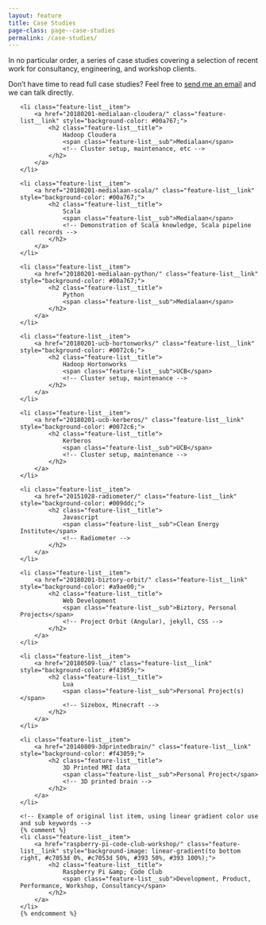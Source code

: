 ```yaml
---
layout: feature
title: Case Studies
page-class: page--case-studies
permalink: /case-studies/
---
```

<!---
Each 'feature-list__items' case study link to an md article.
Case studies are organized per 3, so be sure to list them in trio's.
Use {% comment %} / {% endcomment %} to comment out unfinished casestudies you're still working on.
-->
<div class="layout">
    <p class="layout__item  lap-and-up-one-half">In no particular order, a
       series of case studies covering a selection of recent work for
       consultancy, engineering, and workshop clients.</p
   ><p class="layout__item  lap-and-up-one-half">Don’t have time to read full case studies?
       Feel free to <a href="mailto:koen.decouck@outlook.com?subject=Let%E2%80%99s%20work%20together">send
       me an email</a> and we can talk directly.</p>
</div>

<ul class="feature-list">

    <li class="feature-list__item">
        <a href="20180201-medialaan-cloudera/" class="feature-list__link" style="background-color: #00a767;">
            <h2 class="feature-list__title">
                Hadoop Cloudera
                <span class="feature-list__sub">Medialaan</span>
                <!-- Cluster setup, maintenance, etc -->
            </h2>
        </a>
    </li>

    <li class="feature-list__item">
        <a href="20180201-medialaan-scala/" class="feature-list__link" style="background-color: #00a767;">
            <h2 class="feature-list__title">
                Scala
                <span class="feature-list__sub">Medialaan</span>
                <!-- Demonstration of Scala knowledge, Scala pipeline call records -->
            </h2>
        </a>
    </li>

    <li class="feature-list__item">
        <a href="20180201-medialaan-python/" class="feature-list__link" style="background-color: #00a767;">
            <h2 class="feature-list__title">
                Python
                <span class="feature-list__sub">Medialaan</span>
            </h2>
        </a>
    </li>

    <li class="feature-list__item">
        <a href="20180201-ucb-hortonworks/" class="feature-list__link" style="background-color: #0072c6;">
            <h2 class="feature-list__title">
                Hadoop Hortonworks
                <span class="feature-list__sub">UCB</span>
                <!-- Cluster setup, maintenance -->
            </h2>
        </a>
    </li>

    <li class="feature-list__item">
        <a href="20180201-ucb-kerberos/" class="feature-list__link" style="background-color: #0072c6;">
            <h2 class="feature-list__title">
                Kerberos
                <span class="feature-list__sub">UCB</span>
                <!-- Cluster setup, maintenance -->
            </h2>
        </a>
    </li>

    <li class="feature-list__item">
        <a href="20151028-radiometer/" class="feature-list__link" style="background-color: #009ddc;">
            <h2 class="feature-list__title">
                Javascript
                <span class="feature-list__sub">Clean Energy Institute</span>
                <!-- Radiometer -->
            </h2>
        </a>
    </li>

    <li class="feature-list__item">
        <a href="20180201-biztory-orbit/" class="feature-list__link" style="background-color: #a9ae00;">
            <h2 class="feature-list__title">
                Web Development
                <span class="feature-list__sub">Biztory, Personal Projects</span>
                <!-- Project Orbit (Angular), jekyll, CSS -->
            </h2>
        </a>
    </li>

    <li class="feature-list__item">
        <a href="20180509-lua/" class="feature-list__link" style="background-color: #f43059;">
            <h2 class="feature-list__title">
                Lua
                <span class="feature-list__sub">Personal Project(s)</span>
                <!-- Sizebox, Minecraft -->
            </h2>
        </a>
    </li>

    <li class="feature-list__item">
        <a href="20140809-3dprintedbrain/" class="feature-list__link" style="background-color: #f43059;">
            <h2 class="feature-list__title">
                3D Printed MRI data
                <span class="feature-list__sub">Personal Project</span>
                <!-- 3D printed brain -->
            </h2>
        </a>
    </li>

    <!-- Example of original list item, using linear gradient color use and sub keywords -->
    {% comment %}
    <li class="feature-list__item">
        <a href="raspberry-pi-code-club-workshop/" class="feature-list__link" style="background-image: linear-gradient(to bottom right, #c7053d 0%, #c7053d 50%, #393 50%, #393 100%);">
            <h2 class="feature-list__title">
                Raspberry Pi &amp; Code Club
                <span class="feature-list__sub">Development, Product, Performance, Workshop, Consultancy</span>
            </h2>
        </a>
    </li>
    {% endcomment %}

</ul>
